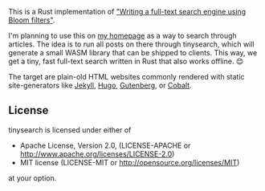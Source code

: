 This is a Rust implementation of ["Writing a full-text search engine using Bloom filters"](https://www.stavros.io/posts/bloom-filter-search-engine/).

I'm planning to use this on [my homepage](http://matthias-endler.de/) as a way to search through articles.
The idea is to run all posts on there through tinysearch, which will generate a small WASM library that can be shipped to clients. This way, we get a tiny, fast full-text search written in Rust that also works offline. :blush:

The target are plain-old HTML websites commonly rendered with static site-generators like [Jekyll](https://jekyllrb.com/), [Hugo](https://gohugo.io/), [Gutenberg](https://github.com/Keats/gutenberg), or [Cobalt](https://github.com/cobalt-org/cobalt.rs).


## License

tinysearch is licensed under either of


* Apache License, Version 2.0, (LICENSE-APACHE or http://www.apache.org/licenses/LICENSE-2.0)
* MIT license (LICENSE-MIT or http://opensource.org/licenses/MIT)

at your option.

